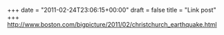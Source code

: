 +++
date = "2011-02-24T23:06:15+00:00"
draft = false
title = "Link post"
+++
http://www.boston.com/bigpicture/2011/02/christchurch_earthquake.html


